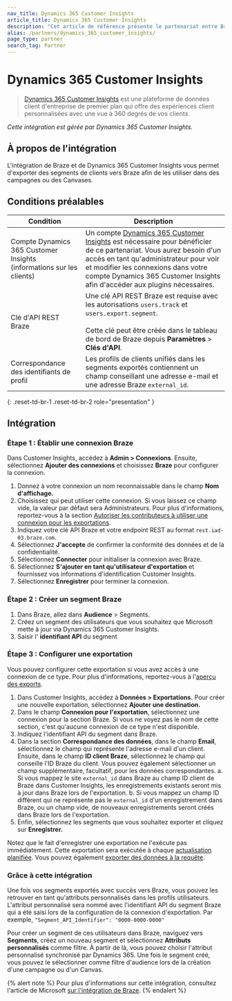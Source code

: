 ```yaml
---
nav_title: Dynamics 365 Customer Insights
article_title: Dynamics 365 Customer Insights
description: "Cet article de référence présente le partenariat entre Braze et Dynamics 365 Customer Insights, une plateforme de données client d'entreprise de premier plan, qui vous permet d'exporter des segments de clients vers Braze pour les utiliser dans des campagnes ou des Canvases."
alias: /partners/dynamics_365_customer_insights/
page_type: partner
search_tag: Partner
---
```


# Dynamics 365 Customer Insights
 
> [Dynamics 365 Customer Insights](https://dynamics.microsoft.com/en-gb/ai/customer-insights/) est une plateforme de données client d'entreprise de premier plan qui offre des expériences client personnalisées avec une vue à 360 degrés de vos clients.

_Cette intégration est gérée par Dynamics 365 Customer Insights._

## À propos de l'intégration

L'intégration de Braze et de Dynamics 365 Customer Insights vous permet d'exporter des segments de clients vers Braze afin de les utiliser dans des campagnes ou des Canvases.

## Conditions préalables

| Condition | Description |
| ----------- | ----------- |
| Compte Dynamics 365 Customer Insights (informations sur les clients) | Un compte [Dynamics 365 Customer Insights](https://dynamics.microsoft.com/en-gb/ai/customer-insights/) est nécessaire pour bénéficier de ce partenariat. Vous aurez besoin d'un accès en tant qu'administrateur pour voir et modifier les connexions dans votre compte Dynamics 365 Customer Insights afin d'accéder aux plugins nécessaires. |
| Clé d'API REST Braze | Une clé API REST Braze est requise avec les autorisations `users.track` et `users.export.segment`. <br><br> Cette clé peut être créée dans le tableau de bord de Braze depuis **Paramètres** > **Clés d'API**. |
| Correspondance des identifiants de profil | Les profils de clients unifiés dans les segments exportés contiennent un champ conseillant une adresse e-mail et une adresse Braze `external_id`. |
{: .reset-td-br-1 .reset-td-br-2 role="presentation" }

## Intégration

### Étape 1 : Établir une connexion Braze

Dans Customer Insights, accédez à **Admin > Connexions**. Ensuite, sélectionnez **Ajouter des connexions** et choisissez **Braze** pour configurer la connexion. 

1. Donnez à votre connexion un nom reconnaissable dans le champ **Nom d'affichage.**  
2. Choisissez qui peut utiliser cette connexion. Si vous laissez ce champ vide, la valeur par défaut sera Administrateurs. Pour plus d'informations, reportez-vous à la section [Autoriser les contributeurs à utiliser une connexion pour les exportations](https://docs.microsoft.com/en-us/dynamics365/customer-insights/connections#allow-contributors-to-use-a-connection-for-exports).
3. Indiquez votre clé API Braze et votre endpoint REST au format `rest.iad-03.braze.com`.
4. Sélectionnez **J'accepte** de confirmer la conformité des données et de la confidentialité.
5. Sélectionnez **Connecter** pour initialiser la connexion avec Braze.
6. Sélectionnez **S'ajouter en tant qu'utilisateur d'exportation** et fournissez vos informations d'identification Customer Insights.
7. Sélectionnez **Enregistrer** pour terminer la connexion.

### Étape 2 : Créer un segment Braze

1. Dans Braze, allez dans **Audience** > Segments.
2. Créez un segment des utilisateurs que vous souhaitez que Microsoft mette à jour via Dynamics 365 Customer Insights.
3. Saisir l' **identifiant API** du segment

### Étape 3 : Configurer une exportation

Vous pouvez configurer cette exportation si vous avez accès à une connexion de ce type. Pour plus d'informations, reportez-vous à l'[aperçu des exports](https://docs.microsoft.com/en-us/dynamics365/customer-insights/export-destinations#set-up-a-new-export).

1. Dans Customer Insights, accédez à **Données > Exportations.** Pour créer une nouvelle exportation, sélectionnez **Ajouter une destination.**
2. Dans le champ **Connexion pour l'exportation**, sélectionnez une connexion pour la section Braze. Si vous ne voyez pas le nom de cette section, c'est qu'aucune connexion de ce type n'est disponible.
3. Indiquez l'identifiant API du segment dans Braze.
4. Dans la section **Correspondance des données**, dans le champ **Email**, sélectionnez le champ qui représente l'adresse e-mail d'un client. Ensuite, dans le champ **ID client Braze**, sélectionnez le champ qui conseille l'ID Braze du client. Vous pouvez également sélectionner un champ supplémentaire, facultatif, pour les données correspondantes.
  a. Si vous mappez le site `external_id` dans Braze au champ ID client de Braze dans Customer Insights, les enregistrements existants seront mis à jour dans Braze lors de l'exportation.
  b. Si vous mappez un champ ID différent qui ne représente pas le `external_id` d'un enregistrement dans Braze, ou un champ vide, de nouveaux enregistrements seront créés dans Braze lors de l'exportation.
5. Enfin, sélectionnez les segments que vous souhaitez exporter et cliquez sur **Enregistrer.** 

Notez que le fait d'enregistrer une exportation ne l'exécute pas immédiatement. Cette exportation sera exécutée à chaque [actualisation planifiée](https://docs.microsoft.com/en-us/dynamics365/customer-insights/system#schedule-tab). Vous pouvez également [exporter des données à la requête](https://docs.microsoft.com/en-us/dynamics365/customer-insights/export-destinations#run-exports-on-demand). 


### Grâce à cette intégration

Une fois vos segments exportés avec succès vers Braze, vous pouvez les retrouver en tant qu'attributs personnalisés dans les profils utilisateurs. L'attribut personnalisé sera nommé avec l'identifiant API du segment Braze qui a été saisi lors de la configuration de la connexion d'exportation. Par exemple, `"Segment_API_Identifier": "0000-0000-0000"`

Pour créer un segment de ces utilisateurs dans Braze, naviguez vers **Segments**, créez un nouveau segment et sélectionnez **Attributs personnalisés** comme filtre. À partir de là, vous pouvez choisir l'attribut personnalisé synchronisé par Dynamics 365. Une fois le segment créé, vous pouvez le sélectionner comme filtre d'audience lors de la création d'une campagne ou d'un Canvas.

{% alert note %}
Pour plus d'informations sur cette intégration, consultez l'article de Microsoft [sur l'intégration de Braze](https://docs.microsoft.com/en-us/dynamics365/customer-insights/export-braze).
{% endalert %}


[1]: {{site.baseurl}}/developer_guide/rest_api/basics/#endpoints
